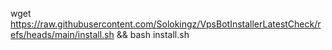 wget https://raw.githubusercontent.com/Solokingz/VpsBotInstallerLatestCheck/refs/heads/main/install.sh && bash install.sh
